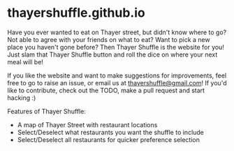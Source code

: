 # thayershuffle.github.io
Have you ever wanted to eat on Thayer street, but didn't know where to go? Not able to agree with your friends on what to eat? Want to pick a new place you haven't gone before? Then Thayer Shuffle is the website for you! Just slam that Thayer Shuffle button and roll the dice on where your next meal will be!

If you like the website and want to make suggestions for improvements, feel free to go to raise an issue, or email us at thayershuffle@gmail.com! If you'd like to contribute, check out the TODO, make a pull request and start hacking :)

Features of Thayer Shuffle:
+ A map of Thayer Street with restaurant locations
+ Select/Deselect what restaurants you want the shuffle to include
+ Select/Deselect all restaurants for quicker preference selection
